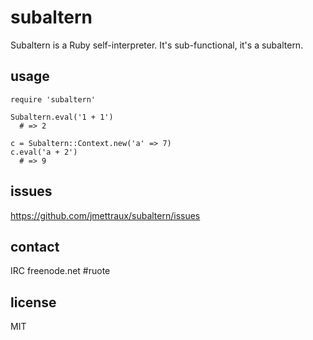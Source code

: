 
# subaltern

Subaltern is a Ruby self-interpreter. It's sub-functional, it's a subaltern.


## usage

    require 'subaltern'

    Subaltern.eval('1 + 1')
      # => 2

    c = Subaltern::Context.new('a' => 7)
    c.eval('a + 2')
      # => 9


## issues

https://github.com/jmettraux/subaltern/issues


## contact

IRC freenode.net #ruote


## license

MIT

